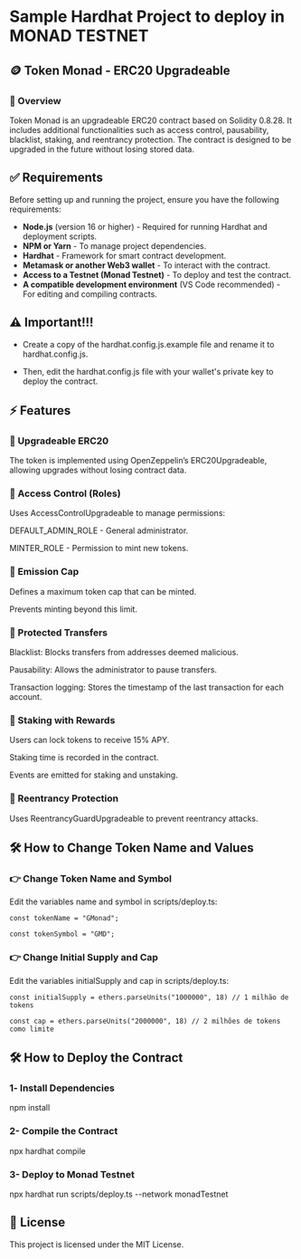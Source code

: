 # Sample Hardhat Project to deploy in MONAD TESTNET

## 🪙 Token Monad - ERC20 Upgradeable

### 📌 Overview

Token Monad is an upgradeable ERC20 contract based on Solidity 0.8.28. It includes additional functionalities such as access control, pausability, blacklist, staking, and reentrancy protection. The contract is designed to be upgraded in the future without losing stored data.

## ✅ Requirements

Before setting up and running the project, ensure you have the following requirements:

- **Node.js** (version 16 or higher) - Required for running Hardhat and deployment scripts.
- **NPM or Yarn** - To manage project dependencies.
- **Hardhat** - Framework for smart contract development.
- **Metamask or another Web3 wallet** - To interact with the contract.
- **Access to a Testnet (Monad Testnet)** - To deploy and test the contract.
- **A compatible development environment** (VS Code recommended) - For editing and compiling contracts.

## ⚠️ Important!!!

- Create a copy of the hardhat.config.js.example file and rename it to hardhat.config.js.

- Then, edit the hardhat.config.js file with your wallet's private key to deploy the contract.

## ⚡ Features

### 🔹 Upgradeable ERC20

The token is implemented using OpenZeppelin’s ERC20Upgradeable, allowing upgrades without losing contract data.
 
### 🔹 Access Control (Roles)

Uses AccessControlUpgradeable to manage permissions:

DEFAULT_ADMIN_ROLE - General administrator.

MINTER_ROLE - Permission to mint new tokens.

### 🔹 Emission Cap

Defines a maximum token cap that can be minted.

Prevents minting beyond this limit.

### 🔹 Protected Transfers

Blacklist: Blocks transfers from addresses deemed malicious.

Pausability: Allows the administrator to pause transfers.

Transaction logging: Stores the timestamp of the last transaction for each account.

### 🔹 Staking with Rewards

Users can lock tokens to receive 15% APY.

Staking time is recorded in the contract.

Events are emitted for staking and unstaking.

### 🔹 Reentrancy Protection

Uses ReentrancyGuardUpgradeable to prevent reentrancy attacks.

## 🛠️ How to Change Token Name and Values

###  👉 Change Token Name and Symbol

Edit the variables name and symbol in scripts/deploy.ts:

`const tokenName = "GMonad";`

`const tokenSymbol = "GMD";`

### 👉 Change Initial Supply and Cap

Edit the variables initialSupply and cap in scripts/deploy.ts:

`const initialSupply = ethers.parseUnits("1000000", 18) // 1 milhão de tokens`

`const cap = ethers.parseUnits("2000000", 18) // 2 milhões de tokens como limite`

## 🛠️ How to Deploy the Contract

### 1️- Install Dependencies

npm install

### 2- Compile the Contract

npx hardhat compile

### 3- Deploy to Monad Testnet

npx hardhat run scripts/deploy.ts --network monadTestnet

## 📜 License

This project is licensed under the MIT License.
